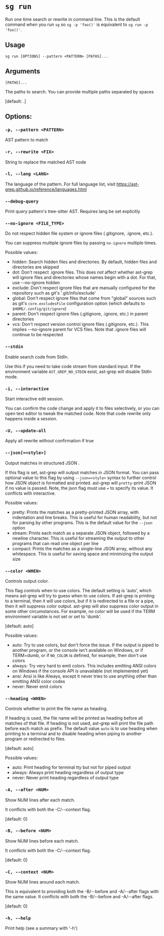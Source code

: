 # `sg run`

Run one time search or rewrite in command line.
This is the default command when you run `sg` so `sg -p 'foo()'` is equivalent to `sg run -p 'foo()'`.

## Usage

```shell
sg run [OPTIONS] --pattern <PATTERN> [PATHS]...
```

## Arguments

`[PATHS]...`

The paths to search. You can provide multiple paths separated by spaces

[default: .]



## Options:

### `-p, --pattern <PATTERN>`

AST pattern to match

### `-r, --rewrite <FIX>`

String to replace the matched AST node

### `-l, --lang <LANG>`

The language of the pattern. For full language list, visit https://ast-grep.github.io/reference/languages.html

### `--debug-query`

Print query pattern's tree-sitter AST. Requires lang be set explicitly

### `--no-ignore <FILE_TYPE>`

Do not respect hidden file system or ignore files (.gitignore, .ignore, etc.).

You can suppress multiple ignore files by passing `no-ignore` multiple times.

Possible values:
- hidden:  Search hidden files and directories. By default, hidden files and directories are skipped
- dot:     Don't respect .ignore files. This does *not* affect whether ast-grep will ignore files and directories whose names begin with a dot. For that, use --no-ignore hidden
- exclude: Don't respect ignore files that are manually configured for the repository such as git's '.git/info/exclude'
- global:  Don't respect ignore files that come from "global" sources such as git's `core.excludesFile` configuration option (which defaults to `$HOME/.config/git/ignore`)
- parent:  Don't respect ignore files (.gitignore, .ignore, etc.) in parent directories
- vcs:     Don't respect version control ignore files (.gitignore, etc.). This implies --no-ignore parent for VCS files. Note that .ignore files will continue to be respected

### `--stdin`

Enable search code from StdIn.

Use this if you need to take code stream from standard input. If the environment variable `AST_GREP_NO_STDIN` exist, ast-grep will disable StdIn mode.

### `-i, --interactive`

Start interactive edit session.

You can confirm the code change and apply it to files selectively, or you can open text editor to tweak the matched code. Note that code rewrite only happens inside a session.

### `-U, --update-all`

Apply all rewrite without confirmation if true

### `--json[=<style>]`
Output matches in structured JSON .

If this flag is set, ast-grep will output matches in JSON format. You can pass optional value to this flag by using `--json=<style>` syntax to further control how JSON object is formatted and printed. ast-grep will `pretty`-print JSON if no value is passed. Note, the json flag must use `=` to specify its value. It conflicts with interactive.

Possible values:
- pretty:  Prints the matches as a pretty-printed JSON array, with indentation and line breaks. This is useful for human readability, but not for parsing by other programs. This is the default value for the `--json` option
- stream:  Prints each match as a separate JSON object, followed by a newline character. This is useful for streaming the output to other programs that can read one object per line
- compact: Prints the matches as a single-line JSON array, without any whitespace. This is useful for saving space and minimizing the output size

### `--color <WHEN>`
Controls output color.

This flag controls when to use colors. The default setting is 'auto', which means ast-grep will try to guess when to use colors. If ast-grep is printing to a terminal, then it will use colors, but if it is redirected to a file or a pipe, then it will suppress color output. ast-grep will also suppress color output in some other circumstances. For example, no color will be used if the TERM environment variable is not set or set to 'dumb'.

[default: auto]

Possible values:
- auto:   Try to use colors, but don't force the issue. If the output is piped to another program, or the console isn't available on Windows, or if TERM=dumb, or if `NO_COLOR` is defined, for example, then don't use colors
- always: Try very hard to emit colors. This includes emitting ANSI colors on Windows if the console API is unavailable (not implemented yet)
- ansi:   Ansi is like Always, except it never tries to use anything other than emitting ANSI color codes
- never:  Never emit colors

### `--heading <WHEN>`

Controls whether to print the file name as heading.

If heading is used, the file name will be printed as heading before all matches of that file. If heading is not used, ast-grep will print the file path before each match as prefix. The default value `auto` is to use heading when printing to a terminal and to disable heading when piping to another program or redirected to files.

[default: auto]

Possible values:
- auto:   Print heading for terminal tty but not for piped output
- always: Always print heading regardless of output type
- never:  Never print heading regardless of output type

### `-A, --after <NUM>`
Show NUM lines after each match.

It conflicts with both the -C/--context flag.

[default: 0]

### `-B, --before <NUM>`
Show NUM lines before each match.

It conflicts with both the -C/--context flag.

[default: 0]

### `-C, --context <NUM>`
Show NUM lines around each match.

This is equivalent to providing both the -B/--before and -A/--after flags with the same value. It conflicts with both the -B/--before and -A/--after flags.

[default: 0]

### `-h, --help`
Print help (see a summary with '-h')